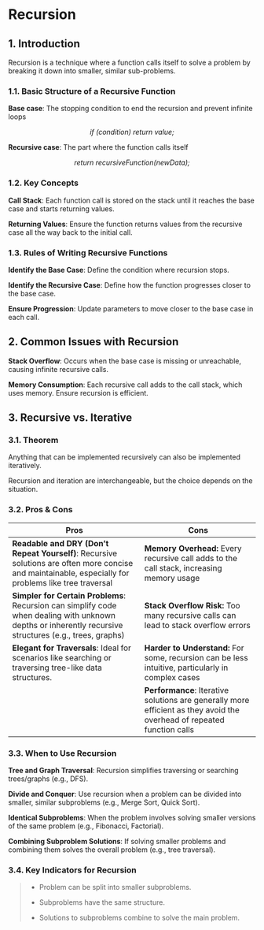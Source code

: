 # Recursion

## 1. Introduction

Recursion is a technique where a function calls itself to solve a problem by breaking it down into smaller, similar sub-problems.

### 1.1. Basic Structure of a Recursive Function
**Base case**: The stopping condition to end the recursion and prevent infinite loops 
<p align="center"><i>if (condition) return value;</i></p>

**Recursive case**: The part where the function calls itself
<p align="center"><i>return recursiveFunction(newData);</i></p>

### 1.2. Key Concepts
**Call Stack**: Each function call is stored on the stack until it reaches the base case and starts returning values.

**Returning Values**: Ensure the function returns values from the recursive case all the way back to the initial call.

### 1.3. Rules of Writing Recursive Functions
**Identify the Base Case**: Define the condition where recursion stops.

**Identify the Recursive Case**: Define how the function progresses closer to the base case.

**Ensure Progression**: Update parameters to move closer to the base case in each call.


## 2. Common Issues with Recursion
**Stack Overflow**: Occurs when the base case is missing or unreachable, causing infinite recursive calls.

**Memory Consumption**: Each recursive call adds to the call stack, which uses memory. Ensure recursion is efficient.

## 3. Recursive vs. Iterative

### 3.1. Theorem
Anything that can be implemented recursively can also be implemented iteratively.

Recursion and iteration are interchangeable, but the choice depends on the situation.

### 3.2. Pros & Cons

| Pros                               |      Cons                                      |
|------------------------------------|------------------------------------------------|
| **Readable and DRY (Don’t Repeat Yourself)**: Recursive solutions are often more concise and maintainable, especially for problems like tree traversal                  | **Memory Overhead:** Every recursive call adds to the call stack, increasing memory usage     |
| **Simpler for Certain Problems**: Recursion can simplify code when dealing with unknown depths or inherently recursive structures (e.g., trees, graphs)                   | **Stack Overflow Risk:** Too many recursive calls can lead to stack overflow errors |
| **Elegant for Traversals**: Ideal for scenarios like searching or traversing tree-like data structures.                           |   **Harder to Understand:** For some, recursion can be less intuitive, particularly in complex cases                 |
|  |   **Performance**: Iterative solutions are generally more efficient as they avoid the overhead of repeated function calls

### 3.3. When to Use Recursion

**Tree and Graph Traversal**: Recursion simplifies traversing or searching trees/graphs (e.g., DFS).

**Divide and Conquer**: Use recursion when a problem can be divided into smaller, similar subproblems (e.g., Merge Sort, Quick Sort).

**Identical Subproblems**: When the problem involves solving smaller versions of the same problem (e.g., Fibonacci, Factorial).

**Combining Subproblem Solutions**: If solving smaller problems and combining them solves the overall problem (e.g., tree traversal).


### 3.4. Key Indicators for Recursion

> - Problem can be split into smaller subproblems.
> 
> - Subproblems have the same structure.
> 
> - Solutions to subproblems combine to solve the main problem.




